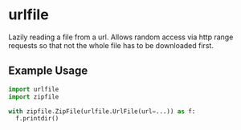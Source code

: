 # urlfile

Lazily reading a file from a url.
Allows random access via http range requests so that not the whole file has to be downloaded first.

## Example Usage

```python
import urlfile
import zipfile

with zipfile.ZipFile(urlfile.UrlFile(url=...)) as f:
  f.printdir()
```